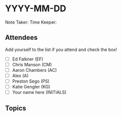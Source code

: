 # YYYY-MM-DD

Note Taker: 
Time Keeper: 

## Attendees

Add yourself to the list if you attend and check the box!

- [ ] Ed Falkner (EF)
- [ ] Chris Manson (CM)
- [ ] Aaron Chambers (AC)
- [ ] Alex (A)
- [ ] Preston Sego (PS)
- [ ] Katie Gengler (KG)
- [ ] Your name here (INITIALS)

## Topics

<!-- If you would like to add a topic to the agenda please add a suggestion to the PR using the following format: -->
<!-- ### Your topic (INITIALS, expected duration in minutes) -->

